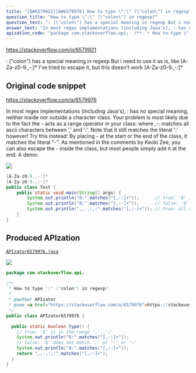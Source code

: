 ```yaml
---
title: "[Q#6579921][A#6579976] How to type \":\" (\"colon\") in regexp?"
question_title: "How to type \":\" (\"colon\") in regexp?"
question_text: ": (\"colon\") has a special meaning in regexp But i need to use it as is, like [A-Za-z0-9.,-:]* I've tried to escape it, but this doesn't work [A-Za-z0-9.,-\\:]*"
answer_text: "In most regex implementations (including Java's), : has no special meaning, neither inside nor outside a character class. Your problem is most likely due to the fact the - acts as a range operator in your class: where ,-: matches all ascii characters between ',' and ':'. Note that it still matches the literal ':' however! Try this instead: By placing - at the start or the end of the class, it matches the literal \"-\". As mentioned in the comments by Keoki Zee, you can also escape the - inside the class, but most people simply add it at the end. A demo:"
apization_code: "package com.stackoverflow.api;  /**  * How to type \":\" (\"colon\") in regexp?  *  * @author APIzator  * @see <a href=\"https://stackoverflow.com/a/6579976\">https://stackoverflow.com/a/6579976</a>  */ public class APIzator6579976 {    public static boolean type() {     // true: '8' is in the range ','..':'     System.out.println(\"8:\".matches(\"[,-:]+\"));     // false: '8' does not match ',' or ':' or '-'     System.out.println(\"8:\".matches(\"[,:-]+\"));     return \",,-,:,:\".matches(\"[,:-]+\");   } }"
---
```


https://stackoverflow.com/q/6579921

: (&quot;colon&quot;) has a special meaning in regexp
But i need to use it as is, like [A-Za-z0-9.,-:]*
I&#x27;ve tried to escape it, but this doesn&#x27;t work [A-Za-z0-9.,-\:]*



## Original code snippet

https://stackoverflow.com/a/6579976

In most regex implementations (including Java&#x27;s), : has no special meaning, neither inside nor outside a character class.
Your problem is most likely due to the fact the - acts as a range operator in your class:
where ,-: matches all ascii characters between &#x27;,&#x27; and &#x27;:&#x27;. Note that it still matches the literal &#x27;:&#x27; however!
Try this instead:
By placing - at the start or the end of the class, it matches the literal &quot;-&quot;. As mentioned in the comments by Keoki Zee, you can also escape the - inside the class, but most people simply add it at the end.
A demo:

<div class="code-logo"><img src="/stackoverflow.png" /></div>

```java
[A-Za-z0-9.,-:]*
[A-Za-z0-9.,:-]*
public class Test {
    public static void main(String[] args) {
        System.out.println("8:".matches("[,-:]+"));      // true: '8' is in the range ','..':'
        System.out.println("8:".matches("[,:-]+"));      // false: '8' does not match ',' or ':' or '-'
        System.out.println(",,-,:,:".matches("[,:-]+")); // true: all chars match ',' or ':' or '-'
    }
}
```

## Produced APIzation

[`APIzator6579976.java`](https://github.com/pasqualesalza/apization-temp/raw/main/data/search/APIzator6579976.java)

<div class="code-logo"><img src="/apizator.png" /></div>

```java
package com.stackoverflow.api;

/**
 * How to type ":" ("colon") in regexp?
 *
 * @author APIzator
 * @see <a href="https://stackoverflow.com/a/6579976">https://stackoverflow.com/a/6579976</a>
 */
public class APIzator6579976 {

  public static boolean type() {
    // true: '8' is in the range ','..':'
    System.out.println("8:".matches("[,-:]+"));
    // false: '8' does not match ',' or ':' or '-'
    System.out.println("8:".matches("[,:-]+"));
    return ",,-,:,:".matches("[,:-]+");
  }
}

```